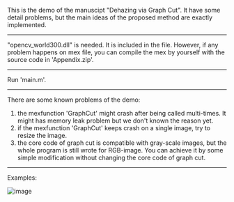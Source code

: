 This is the demo of the manuscipt "Dehazing via Graph Cut".
It have some detail problems, but the main ideas of the proposed method are exactly implemented.
*************************************************************
"opencv_world300.dll" is needed. It is included in the file.
However, if any problem happens on mex file, you can compile the mex by yourself with the
source code in 'Appendix.zip'.
*************************************************************
Run 'main.m'.
*************************************************************
There are some known problems of the demo:
1) the mexfunction 'GraphCut' might crash after being called multi-times.
   It might has memory leak problem but we don't known the reason yet.
2) if the mexfunction 'GraphCut' keeps crash on a single image,
   try to resize the image.
3) the core code of graph cut is compatible with gray-scale images, 
   but the whole program is still wrote for RGB-image.
   You can achieve it by some simple modification without changing the core code of graph cut.
*************************************************************
Examples:

![image](https://github.com/Lilin2015/Dehazing-via-Graph-Cut/raw/master/display/display.png)